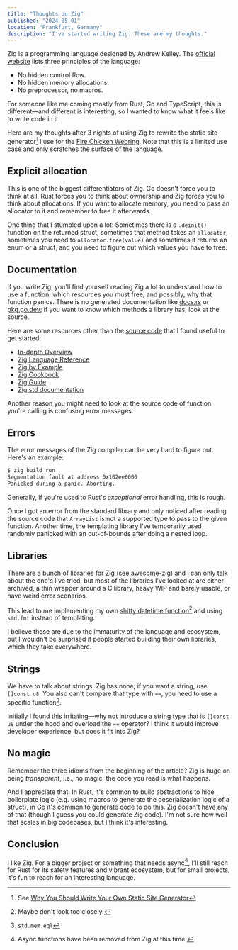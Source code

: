 ```yaml
---
title: "Thoughts on Zig"
published: "2024-05-01"
location: "Frankfurt, Germany"
description: "I've started writing Zig. These are my thoughts."
---
```


Zig is a programming language designed by Andrew Kelley.
The [official website](https://ziglang.org) lists three principles of the
language:

- No hidden control flow.
- No hidden memory allocations.
- No preprocessor, no macros.

For someone like me coming mostly from Rust, Go and TypeScript, this is different—and different is interesting, so I wanted to know what it feels like
to write code in it.

Here are my thoughts after 3 nights of using Zig to rewrite the static site generator[^1] I use for the [Fire Chicken Webring](https://firechicken.club).
Note that this is a limited use case and only scratches the surface of the
language.

<!-- more -->

## Explicit allocation

This is one of the biggest differentiators of Zig.
Go doesn't force you to think at all, Rust forces you to think about ownership
and Zig forces you to think about allocations.
If you want to allocate memory, you need to pass an allocator to it and
remember to free it afterwards.

One thing that I stumbled upon a lot:
Sometimes there is a `.deinit()` function on the returned struct, sometimes
that method takes an `allocator`, sometimes you need to `allocator.free(value)`
and sometimes it returns an enum or a struct, and you need to figure out which
values you have to free.

## Documentation

If you write Zig, you'll find yourself reading Zig a lot to understand how to
use a function, which resources you must free, and possibly, why that function
panics.
There is no generated documentation like [docs.rs](https://docs.rs) or [pkg.go.dev](https://pkg.go.dev); if you want to know which methods a library has, look at the source.

Here are some resources other than the
[source code](https://github.com/ziglang/zig/tree/master)
that I found useful to get started:

- [In-depth Overview](https://ziglang.org/learn/overview/)
- [Zig Language Reference](https://ziglang.org/documentation/)
- [Zig by Example](https://zig-by-example.com)
- [Zig Cookbook](https://cookbook.ziglang.cc)
- [Zig Guide](https://zig.guide)
- [Zig std documentation](https://ziglang.org/documentation/master/std/#std)

Another reason you might need to look at the source code of function you're
calling is confusing error messages.

## Errors

The error messages of the Zig compiler can be very hard to figure out.
Here's an example:

```sh
$ zig build run
Segmentation fault at address 0x102ee6000
Panicked during a panic. Aborting.
```

Generally, if you're used to Rust's _exceptional_ error handling, this is rough.

Once I got an error from the standard library and only noticed after
reading the source code that `ArrayList` is not a supported type to pass to the
given function.
Another time, the templating library I've temporarily used randomly panicked
with an out-of-bounds after doing a nested loop.

## Libraries

There are a bunch of libraries for Zig (see [awesome-zig](https://github.com/zigcc/awesome-zig)) and I can only talk about
the one's I've tried, but most of the libraries I've looked at are either
archived, a thin wrapper around a C library, heavy WIP and barely usable, or have weird error scenarios.

This lead to me implementing my own
[shitty datetime function](https://github.com/bahlo/firechicken.club/blob/78491b3c2b04d04c4f0bfdce3b360c8081837683/src/main.zig#L241-L320)[^2]
and using `std.fmt` instead of templating.

I believe these are due to the immaturity of the language and ecosystem, but I
wouldn't be surprised if people started building their own libraries, which they
take everywhere.

## Strings

We have to talk about strings. Zig has none; if you want a string, use
`[]const u8`. You also can't compare that type with `==`, you need to use a
specific function[^3].

Initially I found this irritating—why not introduce a string type that is
`[]const u8` under the hood and overload the `==` operator?
I think it would improve developer experience, but does it fit into Zig?

## No magic

Remember the three idioms from the beginning of the article?
Zig is huge on being _transparent_, i.e., no magic; the code you read is what
happens.

And I appreciate that.
In Rust, it's common to build abstractions to hide boilerplate logic
(e.g. using macros to generate the deserialization logic of a struct), in Go
it's common to generate code to do this.
Zig doesn't have any of that (though I guess you could generate Zig code).
I'm not sure how well that scales in big codebases, but I think it's
interesting.

## Conclusion

I like Zig. For a bigger project or something that needs async[^4], I'll still
reach for Rust for its safety features and vibrant ecosystem, but for small
projects, it's fun to reach for an interesting language.

[^1]: See [Why You Should Write Your Own Static Site Generator](https://arne.me/blog/write-your-own-ssg)
[^2]: Maybe don't look too closely.
[^3]: `std.mem.eql`
[^4]: Async functions have been removed from Zig at this time.
